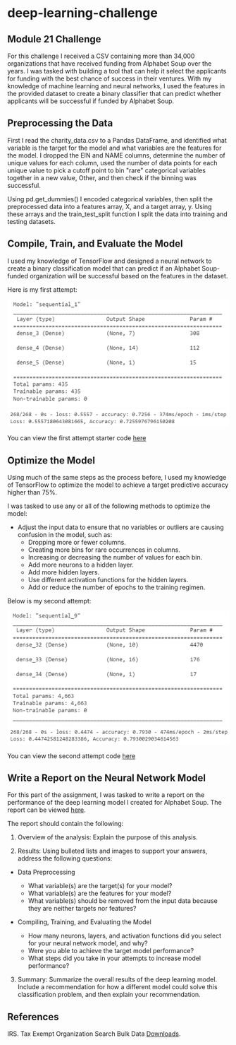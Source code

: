 # deep-learning-challenge
## Module 21 Challenge
For this challenge I received a CSV containing more than 34,000 organizations that have received funding from Alphabet Soup over the years. I was tasked with building a tool that can help it select the applicants for funding with the best chance of success in their ventures. With my knowledge of machine learning and neural networks, I used the features in the provided dataset to create a binary classifier that can predict whether applicants will be successful if funded by Alphabet Soup.

## Preprocessing the Data
First I read the charity_data.csv to a Pandas DataFrame, and identified what variable is the target for the model and what variables are the features for the model. I dropped the EIN and NAME columns, determine the number of unique values for each column, used the number of data points for each unique value to pick a cutoff point to bin "rare" categorical variables together in a new value, Other, and then check if the binning was successful. 

Using pd.get_dummies() I encoded categorical variables, then split the preprocessed data into a features array, X, and a target array, y. Using these arrays and the train_test_split function I split the data into training and testing datasets.

## Compile, Train, and Evaluate the Model
I used my knowledge of TensorFlow and designed a neural network to create a binary classification model that can predict if an Alphabet Soup-funded organization will be successful based on the features in the dataset.

Here is my first attempt:

![first attempt model structure](Images/first_attempt_model_structure.png)
![first attempt model eval](Images/first_attempt_model_eval.png)

You can view the first attempt starter code [here](Starter_Code.ipynb)

## Optimize the Model
Using much of the same steps as the process before, I used my knowledge of TensorFlow to optimize the model to achieve a target predictive accuracy higher than 75%.

I was tasked to use any or all of the following methods to optimize the model:

* Adjust the input data to ensure that no variables or outliers are causing confusion in the model, such as:
    * Dropping more or fewer columns.
    * Creating more bins for rare occurrences in columns.
    * Increasing or decreasing the number of values for each bin.
    * Add more neurons to a hidden layer.
    * Add more hidden layers.
    * Use different activation functions for the hidden layers.
    * Add or reduce the number of epochs to the training regimen.

Below is my second attempt:

![second attempt model structure](Images/second_attempt_model_structure.png)
![second attempt model eval](Images/second_attempt_model_eval.png)

You can view the second attempt code [here](AlphabetSoupCharity_Optimization.ipynb)

## Write a Report on the Neural Network Model
For this part of the assignment, I was tasked to write a report on the performance of the deep learning model I created for Alphabet Soup. The report can be viewed [here](Neural_Network_Model_Report.pdf).

The report should contain the following:

1. Overview of the analysis: Explain the purpose of this analysis.

2. Results: Using bulleted lists and images to support your answers, address the following questions:

* Data Preprocessing

    * What variable(s) are the target(s) for your model?
    * What variable(s) are the features for your model?
    * What variable(s) should be removed from the input data because they are neither targets nor features?

* Compiling, Training, and Evaluating the Model

    * How many neurons, layers, and activation functions did you select for your neural network model, and why?
    * Were you able to achieve the target model performance?
    * What steps did you take in your attempts to increase model performance?

3. Summary: Summarize the overall results of the deep learning model. Include a recommendation for how a different model could solve this classification problem, and then explain your recommendation.

## References
IRS. Tax Exempt Organization Search Bulk Data [Downloads](https://www.irs.gov/charities-non-profits/tax-exempt-organization-search-bulk-data-downloads).